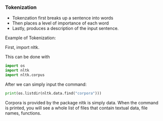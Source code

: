 <!--title={Tokenization}-->

### Tokenization

* Tokenzation first breaks up a sentence into words
* Then places a level of importance of each word
* Lastly, produces a description of the input sentence. 

Example of Tokenization: 

First, import nltk. 

This can be done with 

```python
import os
import nltk
import nltk.corpus 
```

After we can simply input the command:

```python
print(os.listdir(nltk.data.find("corpora")))
```

Corpora is provided by the package nltk is simply data. When the command is printed, you will see a whole list of files that contain textual data, file names, functions.